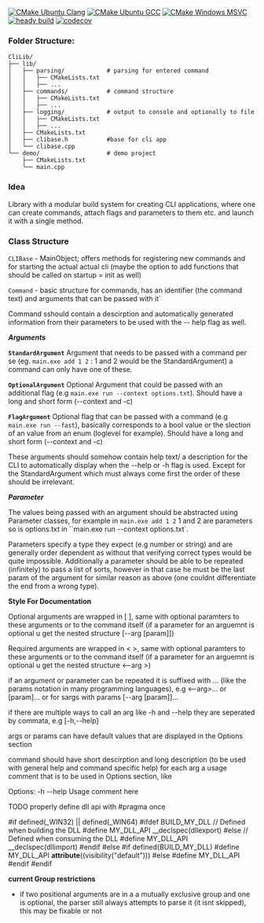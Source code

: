 [![CMake Ubuntu Clang](https://github.com/Dr0f0x/CliLib/actions/workflows/ubuntu-clang.yml/badge.svg)](https://github.com/Dr0f0x/CliLib/actions/workflows/ubuntu-clang.yml)
[![CMake Ubuntu GCC](https://github.com/Dr0f0x/CliLib/actions/workflows/ubuntu-gcc.yml/badge.svg)](https://github.com/Dr0f0x/CliLib/actions/workflows/ubuntu-gcc.yml)
[![CMake Windows MSVC](https://github.com/Dr0f0x/CliLib/actions/workflows/windows-msvc.yml/badge.svg)](https://github.com/Dr0f0x/CliLib/actions/workflows/windows-msvc.yml)
[![heady build](https://github.com/Dr0f0x/CliLib/actions/workflows/heady.yml/badge.svg)](https://github.com/Dr0f0x/CliLib/actions/workflows/heady.yml)
[![codecov](https://codecov.io/gh/Dr0f0x/CliLib/graph/badge.svg?token=Q62QP5D61I)](https://codecov.io/gh/Dr0f0x/CliLib)

### Folder Structure: ###

```
CliLib/
├── lib/
│   ├── parsing/            # parsing for entered command
│   │   ├── CMakeLists.txt
│   │   ├── ...
│   ├── commands/           # command structure
│   │   ├── CMakeLists.txt
│   │   ├── ...
│   ├── logging/            # output to console and optionally to file
│   │   ├── CMakeLists.txt
│   │   ├── ...
│   ├── CMakeLists.txt
│   ├── clibase.h           #base for cli app
│   └── clibase.cpp
└── demo/                   # demo project
    ├── CMakeLists.txt
    └── main.cpp
```

### Idea ###

Library with a modular build system for creating CLI applications, where one can create commands, attach flags and parameters to them etc. and launch it with a single method.

### Class Structure ###

``CLIBase`` - MainObject; offers methods for registering new commands and for starting the actual actual cli (maybe the option to add functions that should be called on startup = init as well)

``Command`` - basic structure for commands, has an identifier (the command text) and arguments that can be passed with it`

Command sshould contain a descirption and automatically generated information from their parameters to be used with the -- help flag as well.

***Arguments***

**``StandardArgument``** Argument that needs to be passed with a command per se (eg. ``main.exe add 1 2`` : 1 and 2 would be the StandardArgument) a command can only have one of these.

**``OptionalArgument``** Optional Argument that could be passed with an additional flag (e.g ``main.exe run --context options.txt``). Should have a long and short form (--context and -c)

**``FlagArgument``** Optional flag that can be passed with a command (e.g ``main.exe run --fast``), basically corresponds to a bool value or the slection of an value from an enum (loglevel for example). Should have a long and short form (--context and -c)

These arguments should somehow contain help text/ a description for the CLI to automatically display when the --help or -h flag is used. Except for the StandardArgument which must always come first the order of these should be irrelevant.

***Parameter***

The values being passed with an argument should be abstracted using Parameter classes, for example in ``main.exe add 1 2`` 1 and 2 are parameters so is options.txt in ``main.exe run --context options.txt`.

Parameters specify a type they expect (e.g number or string) and are generally order dependent as without that verifying correct types would be quite impossible. Additionally a parameter should be able to be repeated (infinitely) to pass a list of sorts, however in that case he must be the last param of the argument for similar reason as above (one couldnt differentiate the end from a wrong type).

**Style For Documentation**

Optional arguments are wrapped in [    ], same with optional paramters to these arguments or to the command itself (if a parameter for an arguemnt is optional u get the nested structure [--arg [param]])

Required arguments are wrapped in <    >, same with optional paramters to these arguments or to the command itself (if a parameter for an arguemnt is optional u get the nested structure <--arg <param>>)

if an argument or parameter can be repeated it is suffixed with ... (like the params notation in many programming languages), e.g <--arg>... or [param]... or for sargs with params [--arg [param]]...

if there are multiple ways to call an arg like -h and --help they are seperated by commata, e.g [-h,--help]

args or params can have default values that are displayed in the Options section

command should have short descirption and long description (to be used with general help and command specific help)
for each arg a usage comment that is to be used in Options section, like 

Options:
    -h --help Usage comment here

TODO properly define dll api with
#pragma once

#if defined(_WIN32) || defined(_WIN64)
  #ifdef BUILD_MY_DLL      // Defined when building the DLL
    #define MY_DLL_API __declspec(dllexport)
  #else                    // Defined when consuming the DLL
    #define MY_DLL_API __declspec(dllimport)
  #endif
#else
  #if defined(BUILD_MY_DLL)
    #define MY_DLL_API __attribute__((visibility("default")))
  #else
    #define MY_DLL_API
  #endif
#endif

**current Group restrictions**

- if two positional arguments are in a a mutually exclusive group and one is optional, the parser still always attempts to parse it (it isnt skipped), this may be fixable or not
